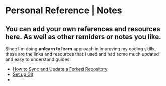 # Personal Reference | Notes
You can add your own references and resources here. As well as other remiders or notes you like.
------------------------------------------------------------------------------------------------
Since I'm doing **unlearn to learn** approach in improving my coding skills, these are the links and resources that I used and had some much updated and easy to understand guides:
* [How to Sync and Update a Forked Repository](https://www.section.io/engineering-education/how-to-sync-and-update-a-forked-repo/#:~:text=Getting%20started&text=Forks%20allows%20you%20have%20to,contributions%20to%20the%20original%20project.)
* [Set up Git](https://docs.github.com/en/github/getting-started-with-github/set-up-git)
* 
